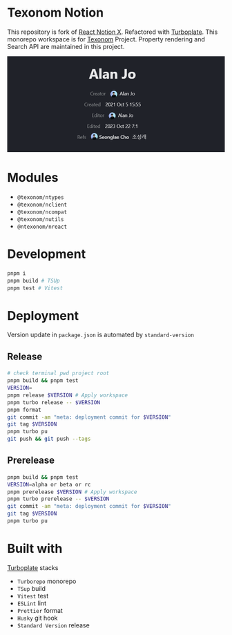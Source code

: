 # Texonom Notion

This repository is fork of [React Notion X](https://github.com/NotionX/react-notion-x).
Refactored with [Turboplate](https://github.com/seonglae/turboplate). This monorepo workspace is for [Texonom](https://texonom.com) Project.
Property rendering and Search API are maintained in this project.

![Property](image/property.png)

# Modules

- `@texonom/ntypes`
- `@texonom/nclient`
- `@texonom/ncompat`
- `@texonom/nutils`
- `@ntexonom/nreact`

# Development

```zsh
pnpm i
pnpm build # TSUp
pnpm test # Vitest
```

# Deployment

Version update in `package.json` is automated by `standard-version`

## Release

```zsh
# check terminal pwd project root
pnpm build && pnpm test
VERSION=
pnpm release $VERSION # Apply workspace
pnpm turbo release -- $VERSION
pnpm format
git commit -am "meta: deployment commit for $VERSION"
git tag $VERSION
pnpm turbo pu
git push && git push --tags
```

## Prerelease

```zsh
pnpm build && pnpm test
VERSION=alpha or beta or rc
pnpm prerelease $VERSION # Apply workspace
pnpm turbo prerelease -- $VERSION
git commit -am "meta: deployment commit for $VERSION"
git tag $VERSION
pnpm turbo pu
```

# Built with

[Turboplate](https://github.com/seonglae/turboplate) stacks

- `Turborepo` monorepo
- `TSup` build
- `Vitest` test
- `ESLint` lint
- `Prettier` format
- `Husky` git hook
- `Standard Version` release
